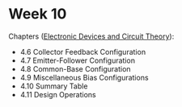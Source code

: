 # Week 10

Chapters ([Electronic Devices and Circuit Theory](https://annas-archive.org/md5/1fec9964c4c69b9aedb545bc50eff5de)):
- 4.6 Collector Feedback Configuration
- 4.7 Emitter-Follower Configuration
- 4.8 Common-Base Configuration
- 4.9 Miscellaneous Bias Configurations
- 4.10 Summary Table
- 4.11 Design Operations